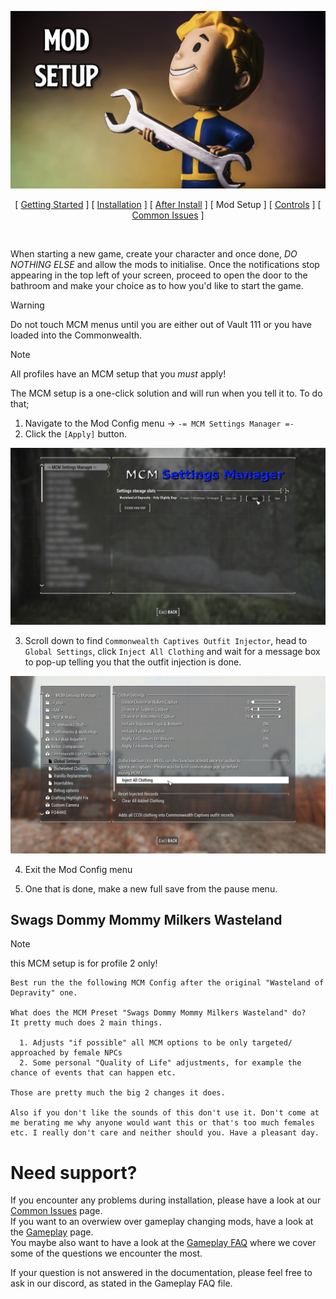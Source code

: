 ![Mod Setup](img/headers/ModSetup.png)

<p align="center">
[ <a href="https://github.com/iAmMe27/WoD/blob/main/README.md">Getting Started</a> ]
[ <a href="https://github.com/iAmMe27/WoD/blob/main/Installation.md">Installation</a> ]
[ <a href="https://github.com/iAmMe27/WoD/blob/main/PostInstall.md">After Install</a> ]
[ Mod Setup ]
[ <a href="https://github.com/iAmMe27/WoD/blob/main/Controls.md">Controls</a> ]
[ <a href="https://github.com/iAmMe27/WoD/blob/main/CommonIssues.md">Common Issues</a> ] 
</p>

&nbsp;

When starting a new game, create your character and once done, *DO NOTHING ELSE* and allow the mods to initialise. Once the notifications stop appearing in the top left of your screen, proceed to open the door to the bathroom and make your choice as to how you'd like to start the game.  
  
> [!WARNING]
> Do not touch MCM menus until you are either out of Vault 111 or you have loaded into the Commonwealth.

> [!NOTE]
> All profiles have an MCM setup that you *must* apply!

The MCM setup is a one-click solution and will run when you tell it to. To do that;

1. Navigate to the Mod Config menu -> `-= MCM Settings Manager =-`
2. Click the `[Apply]` button.

![MCM](img/MCMSettings.jpg)

3. Scroll down to find `Commonwealth Captives Outfit Injector`, head to `Global Settings`, click `Inject All Clothing` and wait for a message box to pop-up telling you that the outfit injection is done.

![CCOI](img/CCOIMCM.jpg)

4. Exit the Mod Config menu

5. One that is done, make a new full save from the pause menu.

## Swags Dommy Mommy Milkers Wasteland

> [!NOTE]
> this MCM setup is for profile 2 only!

```
Best run the the following MCM Config after the original "Wasteland of Depravity" one.

What does the MCM Preset "Swags Dommy Mommy Milkers Wasteland" do?
It pretty much does 2 main things.

  1. Adjusts "if possible" all MCM options to be only targeted/ approached by female NPCs
  2. Some personal "Quality of Life" adjustments, for example the chance of events that can happen etc.

Those are pretty much the big 2 changes it does.

Also if you don't like the sounds of this don't use it. Don't come at me berating me why anyone would want this or that's too much females etc. I really don't care and neither should you. Have a pleasant day.
```

# Need support?
If you encounter any problems during installation, please have a look at our [Common Issues](CommonIssues.md) page.  
If you want to an overwiew over gameplay changing mods, have a look at the [Gameplay](Gameplay.md) page.  
You maybe also want to have a look at the [Gameplay FAQ](GameplayFAQ.md) where we cover some of the questions we encounter the most.  

If your question is not answered in the documentation, please feel free to ask in our discord, as stated in the Gameplay FAQ file.
